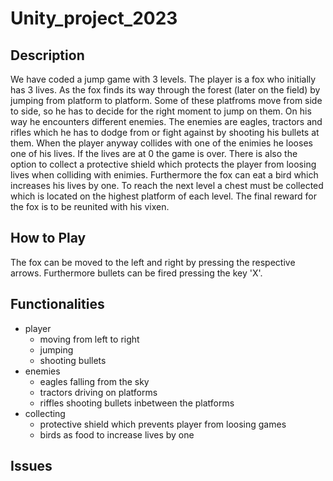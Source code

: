 # Unity_project_2023

## Description
We have coded a jump game with 3 levels. The player is a fox who initially has 3 lives. As the fox finds its way through the forest (later on the field) by jumping from platform to platform. Some of these platfroms move from side to side, so he has to decide for the right moment to jump on them. On his way he encounters different enemies. The enemies are eagles, tractors and rifles which he has to dodge from or fight against by shooting his bullets at them. When the player anyway collides with one of the enimies he looses one of his lives. If the lives are at 0 the game is over. There is also the option to collect a protective shield which protects the player from loosing lives when colliding with enimies. Furthermore the fox can eat a bird which increases his lives by one. To reach the next level a chest must be collected which is located on the highest platform of each level. The final reward for the fox is to be reunited with his vixen.

## How to Play
The fox can be moved to the left and right by pressing the respective arrows. Furthermore bullets can be fired pressing the key 'X'. 

## Functionalities
* player
  * moving from left to right
  * jumping
  * shooting bullets
* enemies
  * eagles falling from the sky
  * tractors driving on platforms
  * riffles shooting bullets inbetween the platforms
* collecting
  * protective shield which prevents player from loosing games
  * birds as food to increase lives by one

## Issues
